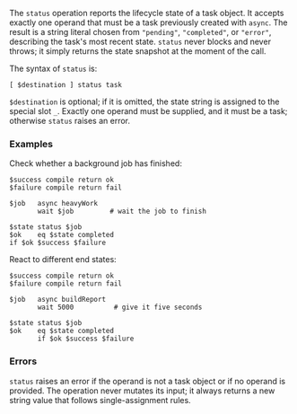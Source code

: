 The `status` operation reports the lifecycle state of a task object. It accepts 
exactly one operand that must be a task previously created with `async`. The 
result is a string literal chosen from `"pending"`, `"completed"`, or 
`"error"`, describing the task's most recent state. `status` never blocks and 
never throws; it simply returns the state snapshot at the moment of the call.

The syntax of `status` is:

```
[ $destination ] status task
```

`$destination` is optional; if it is omitted, the state string is assigned to 
the special slot `_`. Exactly one operand must be supplied, and it must be a 
task; otherwise `status` raises an error.

### Examples

Check whether a background job has finished:

```
$success compile return ok
$failure compile return fail

$job   async heavyWork
       wait $job         # wait the job to finish

$state status $job
$ok    eq $state completed
if $ok $success $failure
```

React to different end states:

```
$success compile return ok
$failure compile return fail

$job   async buildReport
       wait 5000          # give it five seconds

$state status $job
$ok    eq $state completed
       if $ok $success $failure
```

### Errors

`status` raises an error if the operand is not a task object or if no operand 
is provided. The operation never mutates its input; it always returns a new 
string value that follows single-assignment rules.
